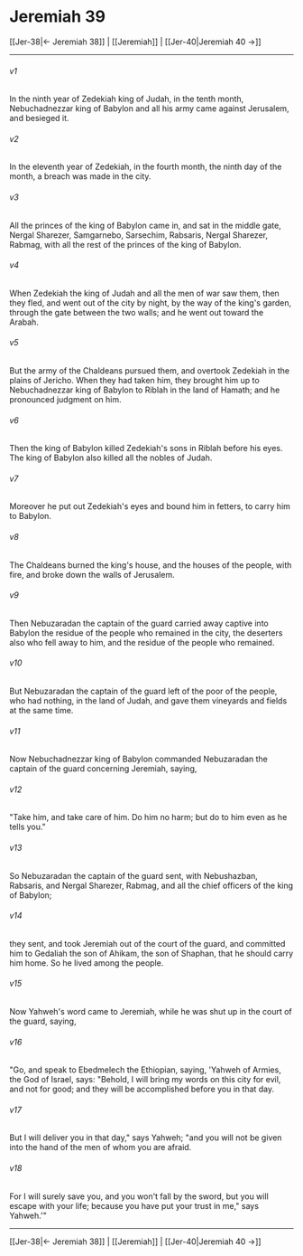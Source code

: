 # Jeremiah 39

[[Jer-38|← Jeremiah 38]] | [[Jeremiah]] | [[Jer-40|Jeremiah 40 →]]
***



###### v1 
In the ninth year of Zedekiah king of Judah, in the tenth month, Nebuchadnezzar king of Babylon and all his army came against Jerusalem, and besieged it. 

###### v2 
In the eleventh year of Zedekiah, in the fourth month, the ninth day of the month, a breach was made in the city. 

###### v3 
All the princes of the king of Babylon came in, and sat in the middle gate, Nergal Sharezer, Samgarnebo, Sarsechim, Rabsaris, Nergal Sharezer, Rabmag, with all the rest of the princes of the king of Babylon. 

###### v4 
When Zedekiah the king of Judah and all the men of war saw them, then they fled, and went out of the city by night, by the way of the king's garden, through the gate between the two walls; and he went out toward the Arabah. 

###### v5 
But the army of the Chaldeans pursued them, and overtook Zedekiah in the plains of Jericho. When they had taken him, they brought him up to Nebuchadnezzar king of Babylon to Riblah in the land of Hamath; and he pronounced judgment on him. 

###### v6 
Then the king of Babylon killed Zedekiah's sons in Riblah before his eyes. The king of Babylon also killed all the nobles of Judah. 

###### v7 
Moreover he put out Zedekiah's eyes and bound him in fetters, to carry him to Babylon. 

###### v8 
The Chaldeans burned the king's house, and the houses of the people, with fire, and broke down the walls of Jerusalem. 

###### v9 
Then Nebuzaradan the captain of the guard carried away captive into Babylon the residue of the people who remained in the city, the deserters also who fell away to him, and the residue of the people who remained. 

###### v10 
But Nebuzaradan the captain of the guard left of the poor of the people, who had nothing, in the land of Judah, and gave them vineyards and fields at the same time. 

###### v11 
Now Nebuchadnezzar king of Babylon commanded Nebuzaradan the captain of the guard concerning Jeremiah, saying, 

###### v12 
"Take him, and take care of him. Do him no harm; but do to him even as he tells you." 

###### v13 
So Nebuzaradan the captain of the guard sent, with Nebushazban, Rabsaris, and Nergal Sharezer, Rabmag, and all the chief officers of the king of Babylon; 

###### v14 
they sent, and took Jeremiah out of the court of the guard, and committed him to Gedaliah the son of Ahikam, the son of Shaphan, that he should carry him home. So he lived among the people. 

###### v15 
Now Yahweh's word came to Jeremiah, while he was shut up in the court of the guard, saying, 

###### v16 
"Go, and speak to Ebedmelech the Ethiopian, saying, 'Yahweh of Armies, the God of Israel, says: "Behold, I will bring my words on this city for evil, and not for good; and they will be accomplished before you in that day. 

###### v17 
But I will deliver you in that day," says Yahweh; "and you will not be given into the hand of the men of whom you are afraid. 

###### v18 
For I will surely save you, and you won't fall by the sword, but you will escape with your life; because you have put your trust in me," says Yahweh.'"

***
[[Jer-38|← Jeremiah 38]] | [[Jeremiah]] | [[Jer-40|Jeremiah 40 →]]

